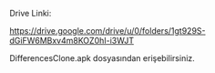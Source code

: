 Drive Linki: 

https://drive.google.com/drive/u/0/folders/1gt929S-dGiFW6MBxv4m8KOZ0hI-i3WJT

DifferencesClone.apk dosyasından erişebilirsiniz.
